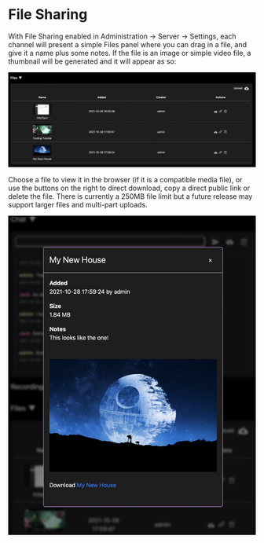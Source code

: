 # File Sharing

With File Sharing enabled in Administration -> Server -> Settings, each channel will present a simple Files panel where you can drag in a file, and give it a name plus some notes. If the file is an image or simple video file, a thumbnail will be generated and it will appear as so:

![](<../.gitbook/assets/Screen Shot 2021-10-28 at 2.00.17 PM.jpg>)

Choose a file to view it in the browser (if it is a compatible media file), or use the buttons on the right to direct download, copy a direct public link or delete the file. There is currently a 250MB file limit but a future release may support larger files and multi-part uploads.

![](<../.gitbook/assets/Screen Shot 2021-10-28 at 2.00.33 PM.jpg>)
